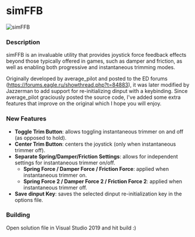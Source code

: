 # simFFB
![simFFB](https://raw.githubusercontent.com/joeyjojojunior/simffb/master/simffb_pic.png)

### Description
simFFB is an invaluable utility that provides joystick force feedback effects beyond those typically offered in games, such as damper and friction, as well as enabling both progressive and instantaneous trimming modes. 

Originally developed by average_pilot and posted to the ED forums (https://forums.eagle.ru/showthread.php?t=84883), it was later modified by Jazzerman to add support for re-initializing dinput with a keybinding. Since average_pilot graciously posted the source code, I've added some extra features that improve on the original which I hope you will enjoy.

### New Features
* **Toggle Trim Button**: allows toggling instantaneous trimmer on and off (as opposed to hold).
* **Center Trim Button**: centers the joystick (only when instantaneous trimmer off).
* **Separate Spring/Damper/Friction Settings**: allows for independent settings for instantaneous trimmer on/off.
  * **Spring Force / Damper Force / Friction Force**: applied when instantaneous trimmer on.
  * **Spring Force 2 / Damper Force 2 / Friction Force 2**: applied when instantaneous trimmer off.
* **Save dinput Key**: saves the selected dinput re-initialization key in the options file.

### Building
Open solution file in Visual Studio 2019 and hit build :)
